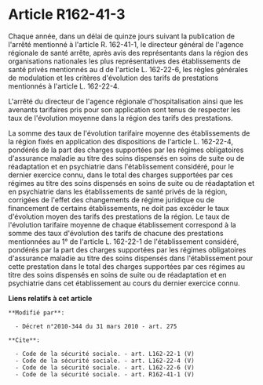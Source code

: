 # Article R162-41-3

Chaque année, dans un délai de quinze jours suivant la publication de l'arrêté mentionné à l'article R. 162-41-1, le
directeur général de l'agence régionale de santé arrête, après avis des représentants dans la région des organisations
nationales les plus représentatives des établissements de santé privés mentionnés au d de l'article L. 162-22-6, les règles
générales de modulation et les critères d'évolution des tarifs de prestations mentionnés à l'article L. 162-22-4.

L'arrêté du directeur de l'agence régionale d'hospitalisation ainsi que les avenants tarifaires pris pour son application
sont tenus de respecter les taux de l'évolution moyenne dans la région des tarifs des prestations. 

La somme des taux de l'évolution tarifaire moyenne des établissements de la région fixés en application des dispositions de
l'article L. 162-22-4, pondérés de la part des charges supportées par les régimes obligatoires d'assurance maladie au titre
des soins dispensés en soins de suite ou de réadaptation et en psychiatrie dans l'établissement considéré, pour le dernier
exercice connu, dans le total des charges supportées par ces régimes au titre des soins dispensés en soins de suite ou de
réadaptation et en psychiatrie dans les établissements de santé privés de la région, corrigées de l'effet des changements de
régime juridique ou de financement de certains établissements, ne doit pas excéder le taux d'évolution moyen des tarifs des
prestations de la région. Le taux de l'évolution tarifaire moyenne de chaque établissement correspond à la somme des taux
d'évolution des tarifs de chacune des prestations mentionnées au 1° de l'article L. 162-22-1 de l'établissement considéré,
pondérés par la part des charges supportées par les régimes obligatoires d'assurance maladie au titre des soins dispensés
dans l'établissement pour cette prestation dans le total des charges supportées par ces régimes au titre des soins dispensés
en soins de suite ou de réadaptation et en psychiatrie dans cet établissement au cours du dernier exercice connu.

**Liens relatifs à cet article**

	**Modifié par**:

	  - Décret n°2010-344 du 31 mars 2010 - art. 275

	**Cite**:

	  - Code de la sécurité sociale. - art. L162-22-1 (V)
	  - Code de la sécurité sociale. - art. L162-22-4 (V)
	  - Code de la sécurité sociale. - art. L162-22-6 (V)
	  - Code de la sécurité sociale. - art. R162-41-1 (V)
